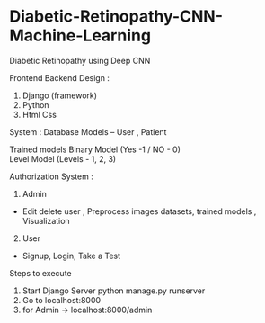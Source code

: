 # Diabetic-Retinopathy-CNN-Machine-Learning

Diabetic Retinopathy  using Deep CNN

Frontend Backend Design :
  1. Django  (framework)
  2. Python  
  3. Html Css

System :
	Database
  Models – User , Patient

Trained models
  Binary Model (Yes -1 / NO - 0)  
  Level Model (Levels - 1, 2, 3)

Authorization System :
  1.	Admin 
  - Edit delete user , Preprocess images datasets, trained models , Visualization
  2.	User 
  - Signup, Login, Take a Test


Steps to execute 
1. Start Django Server 
  python manage.py runserver
2. Go to localhost:8000
3. for Admin -> localhost:8000/admin
